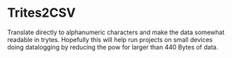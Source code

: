 # Trites2CSV
Translate directly to alphanumeric characters and make the data somewhat readable in trytes.
Hopefully this will help run projects on small devices doing datalogging by reducing the pow for larger than 440 Bytes of data.
